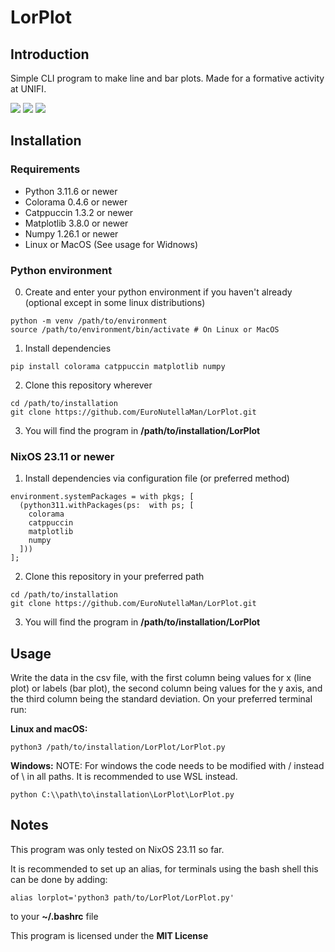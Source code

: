 # LorPlot

## Introduction
Simple CLI program to make line and bar plots. Made for a formative activity at UNIFI.

<image src=./Examples/example1.png>

<image src=./Examples/example2.png>

<image src=./Examples/example3.png>

## Installation
### Requirements
- Python 3.11.6 or newer
- Colorama 0.4.6 or newer
- Catppuccin 1.3.2 or newer
- Matplotlib 3.8.0 or newer
- Numpy 1.26.1 or newer
- Linux or MacOS (See usage for Widnows)

### Python environment
0. Create and enter your python environment if you haven't already (optional except in some linux distributions)
```
python -m venv /path/to/environment
source /path/to/environment/bin/activate # On Linux or MacOS
```
1. Install dependencies
```
pip install colorama catppuccin matplotlib numpy
```
2. Clone this repository wherever
```
cd /path/to/installation
git clone https://github.com/EuroNutellaMan/LorPlot.git
```
3. You will find the program in **/path/to/installation/LorPlot**

### NixOS 23.11 or newer
1. Install dependencies via configuration file (or preferred method)
```
environment.systemPackages = with pkgs; [
  (python311.withPackages(ps:  with ps; [
    colorama
    catppuccin
    matplotlib
    numpy
  ]))
];
```
2. Clone this repository in your preferred path
```
cd /path/to/installation
git clone https://github.com/EuroNutellaMan/LorPlot.git
```
3. You will find the program in **/path/to/installation/LorPlot**

## Usage
Write the data in the csv file, with the first column being values for x (line plot) or labels (bar plot), the second column being values for the y axis, and the third column being the standard deviation.
On your preferred terminal run:

**Linux and macOS:**
```
python3 /path/to/installation/LorPlot/LorPlot.py
```

**Windows:**
NOTE: For windows the code needs to be modified with / instead of \ in all paths. It is recommended to use WSL instead.
```
python C:\\path\to\installation\LorPlot\LorPlot.py
```

## Notes
This program was only tested on NixOS 23.11 so far.

It is recommended to set up an alias, for terminals using the bash shell this can be done by adding:
```
alias lorplot='python3 path/to/LorPlot/LorPlot.py'
```
to your **~/.bashrc** file

This program is licensed under the **MIT License**

